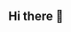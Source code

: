 ## Hi there 👋

<!--
**ahusainim/ahusainim** is a ✨ _special_ ✨ repository because its `README.md` (this file) appears on your GitHub profile.

Here are some ideas to get you started:

- 🔭 I’m currently working on my personal website
- 🌱 I’m currently learning on creating this personal website using HTML, CSS and JS
- 🤔 I’m looking for help for any improvements 
- 📫 How to reach me: @ahusainim 
- ⚡ Fun fact: I like chicken rice 
-->
